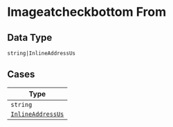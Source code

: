 
# Imageatcheckbottom From

## Data Type

`string|InlineAddressUs`

## Cases

| Type |
|  --- |
| `string` |
| [`InlineAddressUs`](../../../doc/models/inline-address-us.md) |

